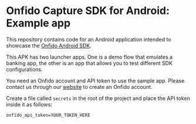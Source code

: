 # Onfido Capture SDK for Android: Example app

This repository contains code for an Android application intended to showcase the [Onfido Android SDK](https://github.com/onfido/onfido-android-sdk).

This APK has two launcher apps. One is a demo flow that emulates a banking app, the other is an app that allows you to test different SDK configurations.

You need an Onfido account and API token to use the sample app. Please contact us through our [website](https://onfido.com/signup) to create an Onfido account.

Create a file called `secrets` in the root of the project and place the API token inside it as follows:
```
onfido_api_token=YOUR_TOKEN_HERE
```

